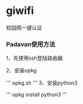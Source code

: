 # giwifi
校园网一键认证

### Padavan使用方法

1、先使用ssh登陆路由器

2、安装opkg

'''
opkg.sh
'''
3、安装python3

'''
opkg install python3
'''
